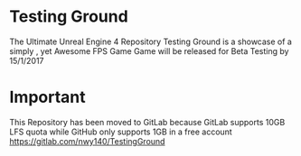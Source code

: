 # Testing Ground
The Ultimate Unreal Engine 4 Repository
Testing Ground is a showcase of a simply , yet Awesome FPS Game
Game will be released for Beta Testing by 15/1/2017

# Important
This Repository has been moved to GitLab because GitLab supports 10GB LFS quota while GitHub only supports 1GB in a free account
https://gitlab.com/nwy140/TestingGround
